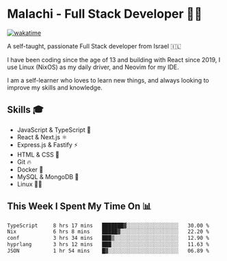 # Malachi - Full Stack Developer 🚀🔥
[![wakatime](https://wakatime.com/badge/user/112ec769-e669-4b78-a46f-cf4343930741.svg)](https://wakatime.com/@112ec769-e669-4b78-a46f-cf4343930741)

A self-taught, passionate Full Stack developer from Israel 🇮🇱

I have been coding since the age of 13 and building with React since 2019, I use Linux (NixOS) as my daily driver, and Neovim for my IDE.

I am a self-learner who loves to learn new things, and always looking to improve my skills and knowledge.

## Skills 🎓
- JavaScript & TypeScript 💎
- React & Next.js ⚛️
- Express.js & Fastify ⚡️
- HTML & CSS 🎨
- Git 🔥
- Docker 🐳
- MySQL & MongoDB 💾
- Linux 👨‍💻

## This Week I Spent My Time On 📊
<!--START_SECTION:waka-->

```txt
TypeScript     8 hrs 17 mins   ███████▓░░░░░░░░░░░░░░░░░   30.00 %
Nix            6 hrs 8 mins    █████▓░░░░░░░░░░░░░░░░░░░   22.20 %
conf           3 hrs 34 mins   ███▒░░░░░░░░░░░░░░░░░░░░░   12.90 %
hyprlang       3 hrs 12 mins   ███░░░░░░░░░░░░░░░░░░░░░░   11.63 %
JSON           1 hr 54 mins    █▓░░░░░░░░░░░░░░░░░░░░░░░   06.89 %
```

<!--END_SECTION:waka-->
